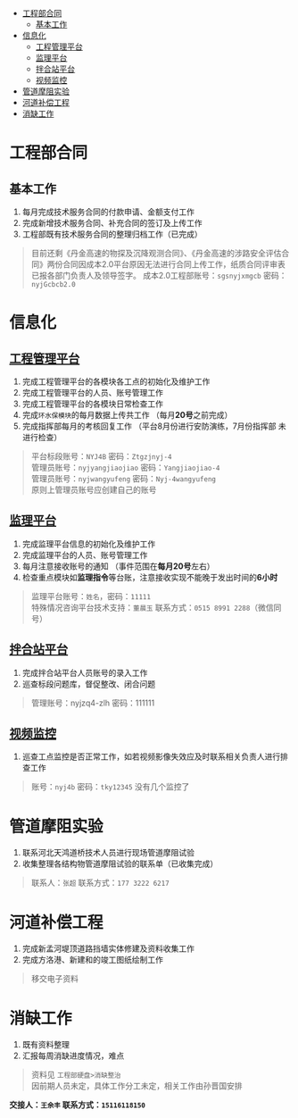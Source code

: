 - [工程部合同](#工程部合同)
  - [基本工作](#基本工作)
- [信息化](#信息化)
  - [工程管理平台](#工程管理平台)
  - [监理平台](#监理平台)
  - [拌合站平台](#拌合站平台)
  - [视频监控](#视频监控)
- [管道摩阻实验](#管道摩阻实验)
- [河道补偿工程](#河道补偿工程)
- [消缺工作](#消缺工作)


# 工程部合同
## 基本工作
1. 每月完成技术服务合同的付款申请、金额支付工作  
2. 完成新增技术服务合同、补充合同的签订及上传工作 
3. 工程部既有技术服务合同的整理归档工作（已完成）
> 目前还剩《丹金高速的物探及沉降观测合同》、《丹金高速的涉路安全评估合同》两份合同因成本2.0平台原因无法进行合同上传工作，纸质合同评审表已报各部门负责人及领导签字。
> 成本2.0工程部账号：`sgsnyjxmgcb` 密码：`nyjGcbcb2.0`  

# 信息化 
## [工程管理平台](https://sso.r93535.com/login?redirect=https://portal.r93535.com/)
1. 完成工程管理平台的各模块各工点的初始化及维护工作  
2. 完成工程管理平台的人员、账号管理工作
3. 完成工程管理平台的各模块日常检查工作
4. 完成`环水保模块`的每月数据上传共工作 （每月**20号**之前完成）
5. 完成指挥部每月的考核回复工作  （平台8月份进行安防演练，7月份指挥部 未进行检查）
> 平台标段账号：`NYJ4B` 密码：`Ztgzjnyj-4`  
> 管理员账号：`nyjyangjiaojiao` 密码：`Yangjiaojiao-4`  
> 管理员账号：`nyjwangyufeng` 密码：`Nyj-4wangyufeng`  
> 原则上管理员账号应创建自己的账号  
## [监理平台](http://47.103.108.230:8003/Home/Login)
1. 完成监理平台信息的初始化及维护工作
2. 完成监理平台的人员、账号管理工作
3. 每月注意接收账号的通知 （事件范围在**每月20号**左右）
4. 检查重点模块如**监理指令**等台账，注意接收实现不能晚于发出时间的**6小时**
> 监理平台账号：`姓名`，密码：`11111`  
> 特殊情况咨询平台技术支持：`董晨玉` 联系方式：`0515 8991 2288`（微信同号）
## [拌合站平台](http://60.205.217.114/login)
1. 完成拌合站平台人员账号的录入工作
2. 巡查标段问题库，督促整改、闭合问题
> 管理账号：nyjzq4-zlh 密码：111111
## [视频监控](http://221.122.108.254/)
1. 巡查工点监控是否正常工作，如若视频影像失效应及时联系相关负责人进行排查工作
> 账号：`nyj4b` 密码：`tky12345`
> 没有几个监控了
# 管道摩阻实验
1. 联系河北天鸿道桥技术人员进行现场管道摩阻试验
2. 收集整理各结构物管道摩阻试验的联系单（已收集完成）
> 联系人：`张超` 联系方式：`177 3222 6217`
# 河道补偿工程
1. 完成新孟河堤顶道路挡墙实体修建及资料收集工作
2. 完成方洛港、新建和的竣工图纸绘制工作
> 移交电子资料
# 消缺工作
1. 既有资料整理
2. 汇报每周消缺进度情况，难点
> 资料见 `工程部硬盘>消缺整治`  
> 因前期人员未定，具体工作分工未定，相关工作由孙晋国安排

**交接人：`王余丰` 联系方式：`15116118150`**
